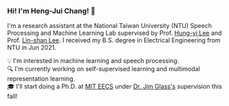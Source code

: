 ### Hi! I'm Heng-Jui Chang! 👋

I'm a research assistant at the National Taiwan University (NTU) Speech Processing and Machine Learning Lab supervised by Prof. <a href="https://speech.ee.ntu.edu.tw/~hylee/" target="_blank" rel="noopener">Hung-yi Lee</a> and Prof. <a href="https://speech.ee.ntu.edu.tw/previous_version/lslNew.htm" target="_blank" rel="noopener">Lin-shan Lee</a>.
I received my B.S. degree in Electrical Engineering from NTU in Jun 2021.

💡 I'm interested in machine learning and speech processing.  
🔍 I'm currently working on self-supervised learning and multimodal representation learning.  
🎓 I'll start doing a Ph.D. at <a href="https://www.eecs.mit.edu/" target="_blank" rel="noopener">MIT EECS</a> under <a href="https://people.csail.mit.edu/jrg/" target="_blank" rel="noopener">Dr. Jim Glass's</a> supervision this fall!

<!-- [![Harry's GitHub stats](https://github-readme-stats.vercel.app/api?username=vectominist&show_icons=true&theme=radical)](https://github.com/vectominist/github-readme-stats) -->

<!--
**vectominist/vectominist** is a ✨ _special_ ✨ repository because its `README.md` (this file) appears on your GitHub profile.

Here are some ideas to get you started:

- 🔭 I’m currently working on ...
- 🌱 I’m currently learning ...
- 👯 I’m looking to collaborate on ...
- 🤔 I’m looking for help with ...
- 💬 Ask me about ...
- 📫 How to reach me: ...
- 😄 Pronouns: ...
- ⚡ Fun fact: ...
-->
